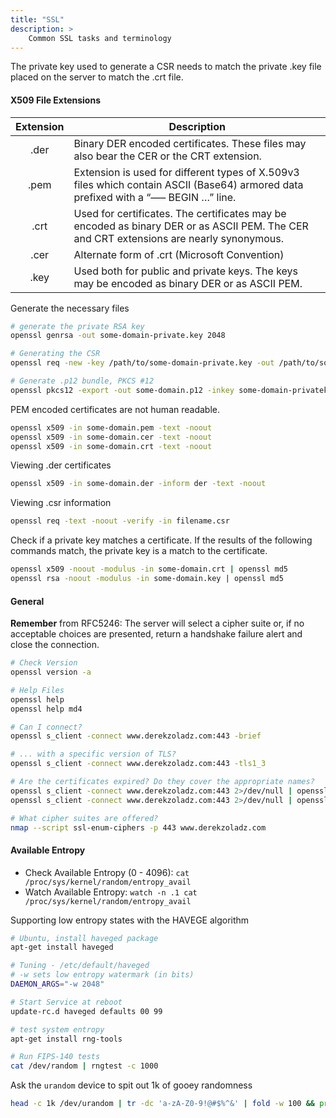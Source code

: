 ```yaml
---
title: "SSL"
description: >
    Common SSL tasks and terminology
---
```


The private key used to generate a CSR needs to match the private .key file placed on the server to match the .crt file.

#### X509 File Extensions

| Extension | Description |
| :---------: | ----------- |
| .der | Binary DER encoded certificates. These files may also bear the CER or the CRT extension.|
| .pem | Extension is used for different types of X.509v3 files which contain ASCII (Base64) armored data prefixed with a “—– BEGIN …” line.|
| .crt | Used for certificates. The certificates may be encoded as binary DER or as ASCII PEM. The CER and CRT extensions are nearly synonymous.|
| .cer | Alternate form of .crt (Microsoft Convention)|
| .key | Used both for public and private keys. The keys may be encoded as binary DER or as ASCII PEM.|

Generate the necessary files

```bash
# generate the private RSA key
openssl genrsa -out some-domain-private.key 2048

# Generating the CSR
openssl req -new -key /path/to/some-domain-private.key -out /path/to/some-domain.csr

# Generate .p12 bundle, PKCS #12
openssl pkcs12 -export -out some-domain.p12 -inkey some-domain-privatekey.pem -in some-domain-cert.pem -certfile some-domain-intermediatecert.pem
```

PEM encoded certificates are not human readable.

```bash
openssl x509 -in some-domain.pem -text -noout
openssl x509 -in some-domain.cer -text -noout
openssl x509 -in some-domain.crt -text -noout
```

Viewing .der certificates
```bash
openssl x509 -in some-domain.der -inform der -text -noout
```

Viewing .csr information
```bash
openssl req -text -noout -verify -in filename.csr
```

Check if a private key matches a certificate. If the results of the following commands match, the private key is a match to the certificate.

```bash
openssl x509 -noout -modulus -in some-domain.crt | openssl md5 
openssl rsa -noout -modulus -in some-domain.key | openssl md5
```

#### General

**Remember** from RFC5246: The server will select a cipher suite or, if no acceptable choices are presented, 
return a handshake failure alert and close the connection.

```bash
# Check Version
openssl version -a

# Help Files 
openssl help
openssl help md4

# Can I connect?
openssl s_client -connect www.derekzoladz.com:443 -brief 

# ... with a specific version of TLS?
openssl s_client -connect www.derekzoladz.com:443 -tls1_3

# Are the certificates expired? Do they cover the appropriate names?
openssl s_client -connect www.derekzoladz.com:443 2>/dev/null | openssl x509 -noout -dates
openssl s_client -connect www.derekzoladz.com:443 2>/dev/null | openssl x509 -noout -ext subjectAltName

# What cipher suites are offered?
nmap --script ssl-enum-ciphers -p 443 www.derekzoladz.com
```

#### Available Entropy
 
- Check Available Entropy (0 - 4096): `cat /proc/sys/kernel/random/entropy_avail`
- Watch Available Entropy: `watch -n .1 cat /proc/sys/kernel/random/entropy_avail`

Supporting low entropy states with the HAVEGE algorithm

```bash
# Ubuntu, install haveged package
apt-get install haveged

# Tuning - /etc/default/haveged
# -w sets low entropy watermark (in bits)
DAEMON_ARGS="-w 2048"

# Start Service at reboot
update-rc.d haveged defaults 00 99

# test system entropy
apt-get install rng-tools

# Run FIPS-140 tests
cat /dev/random | rngtest -c 1000
```

Ask the `urandom` device to spit out 1k of gooey randomness
```bash
head -c 1k /dev/urandom | tr -dc 'a-zA-Z0-9!@#$%^&' | fold -w 100 && printf  "\n"
```